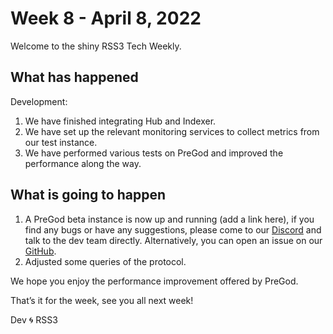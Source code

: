 # Week 8 - April 8, 2022

Welcome to the shiny RSS3 Tech Weekly.

## What has happened

Development:

1. We have finished integrating Hub and Indexer.
2. We have set up the relevant monitoring services to collect metrics from our test instance.
3. We have performed various tests on PreGod and improved the performance along the way.

## What is going to happen

1. A PreGod beta instance is now up and running (add a link here), if you find any bugs or have any suggestions, please come to our [Discord](https://discord.gg/rss3) and talk to the dev team directly. Alternatively, you can open an issue on our [GitHub](https://github.com/NaturalSelectionLabs/RSS3-PreGod).
2. Adjusted some queries of the protocol.

We hope you enjoy the performance improvement offered by PreGod.

That’s it for the week, see you all next week!

Dev 🌀 RSS3
